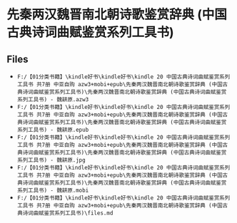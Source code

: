 # 先秦两汉魏晋南北朝诗歌鉴赏辞典 (中国古典诗词曲赋鉴赏系列工具书)

## Files

- `F:/【01分类书籍】\kindle好书\kindle好书\kindle 20 中国古典诗词曲赋鉴赏系列工具书 共7册 中亚自购 azw3+mobi+epub\先秦两汉魏晋南北朝诗歌鉴赏辞典 (中国古典诗词曲赋鉴赏系列工具书)\先秦两汉魏晋南北朝诗歌鉴赏辞典 (中国古典诗词曲赋鉴赏系列工具书) - 魏耕原.azw3`
- `F:/【01分类书籍】\kindle好书\kindle好书\kindle 20 中国古典诗词曲赋鉴赏系列工具书 共7册 中亚自购 azw3+mobi+epub\先秦两汉魏晋南北朝诗歌鉴赏辞典 (中国古典诗词曲赋鉴赏系列工具书)\先秦两汉魏晋南北朝诗歌鉴赏辞典 (中国古典诗词曲赋鉴赏系列工具书) - 魏耕原.epub`
- `F:/【01分类书籍】\kindle好书\kindle好书\kindle 20 中国古典诗词曲赋鉴赏系列工具书 共7册 中亚自购 azw3+mobi+epub\先秦两汉魏晋南北朝诗歌鉴赏辞典 (中国古典诗词曲赋鉴赏系列工具书)\先秦两汉魏晋南北朝诗歌鉴赏辞典 (中国古典诗词曲赋鉴赏系列工具书) - 魏耕原.jpg`
- `F:/【01分类书籍】\kindle好书\kindle好书\kindle 20 中国古典诗词曲赋鉴赏系列工具书 共7册 中亚自购 azw3+mobi+epub\先秦两汉魏晋南北朝诗歌鉴赏辞典 (中国古典诗词曲赋鉴赏系列工具书)\先秦两汉魏晋南北朝诗歌鉴赏辞典 (中国古典诗词曲赋鉴赏系列工具书) - 魏耕原.mobi`
- `F:/【01分类书籍】\kindle好书\kindle好书\kindle 20 中国古典诗词曲赋鉴赏系列工具书 共7册 中亚自购 azw3+mobi+epub\先秦两汉魏晋南北朝诗歌鉴赏辞典 (中国古典诗词曲赋鉴赏系列工具书)\files.md`
